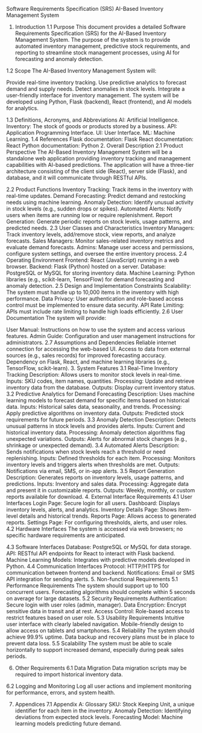 Software Requirements Specification (SRS)
AI-Based Inventory Management System
1. Introduction
1.1 Purpose
This document provides a detailed Software Requirements Specification (SRS) for the AI-Based Inventory Management System. The purpose of the system is to provide automated inventory management, predictive stock requirements, and reporting to streamline stock management processes, using AI for forecasting and anomaly detection.

1.2 Scope
The AI-Based Inventory Management System will:

Provide real-time inventory tracking.
Use predictive analytics to forecast demand and supply needs.
Detect anomalies in stock levels.
Integrate a user-friendly interface for inventory management.
The system will be developed using Python, Flask (backend), React (frontend), and AI models for analytics.

1.3 Definitions, Acronyms, and Abbreviations
AI: Artificial Intelligence.
Inventory: The stock of goods or products stored by a business.
API: Application Programming Interface.
UI: User Interface.
ML: Machine Learning.
1.4 References
Flask documentation: Flask
React documentation: React
Python documentation: Python
2. Overall Description
2.1 Product Perspective
The AI-Based Inventory Management System will be a standalone web application providing inventory tracking and management capabilities with AI-based predictions. The application will have a three-tier architecture consisting of the client side (React), server side (Flask), and database, and it will communicate through RESTful APIs.

2.2 Product Functions
Inventory Tracking: Track items in the inventory with real-time updates.
Demand Forecasting: Predict demand and restocking needs using machine learning.
Anomaly Detection: Identify unusual activity in stock levels (e.g., sudden drops or spikes).
Automated Alerts: Notify users when items are running low or require replenishment.
Report Generation: Generate periodic reports on stock levels, usage patterns, and predicted needs.
2.3 User Classes and Characteristics
Inventory Managers: Track inventory levels, add/remove stock, view reports, and analyze forecasts.
Sales Managers: Monitor sales-related inventory metrics and evaluate demand forecasts.
Admins: Manage user access and permissions, configure system settings, and oversee the entire inventory process.
2.4 Operating Environment
Frontend: React (JavaScript) running in a web browser.
Backend: Flask (Python) hosted on a server.
Database: PostgreSQL or MySQL for storing inventory data.
Machine Learning: Python libraries (e.g., scikit-learn, TensorFlow) for demand forecasting and anomaly detection.
2.5 Design and Implementation Constraints
Scalability: The system must handle up to 10,000 items in the inventory with high performance.
Data Privacy: User authentication and role-based access control must be implemented to ensure data security.
API Rate Limiting: APIs must include rate limiting to handle high loads efficiently.
2.6 User Documentation
The system will provide:

User Manual: Instructions on how to use the system and access various features.
Admin Guide: Configuration and user management instructions for administrators.
2.7 Assumptions and Dependencies
Reliable internet connection for accessing the web-based UI.
Access to data from external sources (e.g., sales records) for improved forecasting accuracy.
Dependency on Flask, React, and machine learning libraries (e.g., TensorFlow, scikit-learn).
3. System Features
3.1 Real-Time Inventory Tracking
Description: Allows users to monitor stock levels in real-time.
Inputs: SKU codes, item names, quantities.
Processing: Update and retrieve inventory data from the database.
Outputs: Display current inventory status.
3.2 Predictive Analytics for Demand Forecasting
Description: Uses machine learning models to forecast demand for specific items based on historical data.
Inputs: Historical sales data, seasonality, and trends.
Processing: Apply predictive algorithms on inventory data.
Outputs: Predicted stock requirements for future periods.
3.3 Anomaly Detection
Description: Detects unusual patterns in stock levels and provides alerts.
Inputs: Current and historical inventory data.
Processing: Anomaly detection algorithms flag unexpected variations.
Outputs: Alerts for abnormal stock changes (e.g., shrinkage or unexpected demand).
3.4 Automated Alerts
Description: Sends notifications when stock levels reach a threshold or need replenishing.
Inputs: Defined thresholds for each item.
Processing: Monitors inventory levels and triggers alerts when thresholds are met.
Outputs: Notifications via email, SMS, or in-app alerts.
3.5 Report Generation
Description: Generates reports on inventory levels, usage patterns, and predictions.
Inputs: Inventory and sales data.
Processing: Aggregate data and present it in customizable reports.
Outputs: Weekly, monthly, or custom reports available for download.
4. External Interface Requirements
4.1 User Interfaces
Login Page: Secure login for all users.
Dashboard: Displays inventory levels, alerts, and analytics.
Inventory Details Page: Shows item-level details and historical trends.
Reports Page: Allows access to generated reports.
Settings Page: For configuring thresholds, alerts, and user roles.
4.2 Hardware Interfaces
The system is accessed via web browsers; no specific hardware requirements are anticipated.

4.3 Software Interfaces
Database: PostgreSQL or MySQL for data storage.
API: RESTful API endpoints for React to interact with Flask backend.
Machine Learning Models: Integrates with predictive models developed in Python.
4.4 Communication Interfaces
Protocol: HTTP/HTTPS for communication between frontend and backend.
Notifications: Email or SMS API integration for sending alerts.
5. Non-functional Requirements
5.1 Performance Requirements
The system should support up to 100 concurrent users.
Forecasting algorithms should complete within 5 seconds on average for large datasets.
5.2 Security Requirements
Authentication: Secure login with user roles (admin, manager).
Data Encryption: Encrypt sensitive data in transit and at rest.
Access Control: Role-based access to restrict features based on user role.
5.3 Usability Requirements
Intuitive user interface with clearly labeled navigation.
Mobile-friendly design to allow access on tablets and smartphones.
5.4 Reliability
The system should achieve 99.9% uptime.
Data backup and recovery plans must be in place to prevent data loss.
5.5 Scalability
The system must be able to scale horizontally to support increased demand, especially during peak sales periods.

6. Other Requirements
6.1 Data Migration
Data migration scripts may be required to import historical inventory data.

6.2 Logging and Monitoring
Log all user actions and implement monitoring for performance, errors, and system health.

7. Appendices
7.1 Appendix A: Glossary
SKU: Stock Keeping Unit, a unique identifier for each item in the inventory.
Anomaly Detection: Identifying deviations from expected stock levels.
Forecasting Model: Machine learning models predicting future demand.
